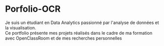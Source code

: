 # Porfolio-OCR
Je suis un étudiant en Data Analytics passionné par l'analyse de données et la visualisation.  
Ce portfolio présente mes projets réalisés dans le cadre de ma formation avec OpenClassRoom et de mes recherches personnelles
